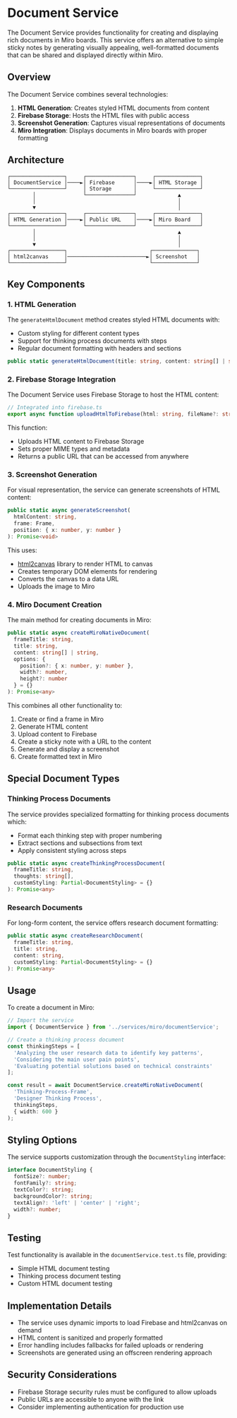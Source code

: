 # Document Service

The Document Service provides functionality for creating and displaying rich documents in Miro boards. This service offers an alternative to simple sticky notes by generating visually appealing, well-formatted documents that can be shared and displayed directly within Miro.

## Overview

The Document Service combines several technologies:

1. **HTML Generation**: Creates styled HTML documents from content
2. **Firebase Storage**: Hosts the HTML files with public access
3. **Screenshot Generation**: Captures visual representations of documents
4. **Miro Integration**: Displays documents in Miro boards with proper formatting

## Architecture

```
┌─────────────────┐     ┌───────────────┐     ┌──────────────┐
│ DocumentService │────►│ Firebase      │────►│ HTML Storage │
└─────────────────┘     │ Storage       │     └──────────────┘
        │               └───────────────┘             ▲
        │                                             │
        ▼                                             │
┌─────────────────┐     ┌───────────────┐     ┌──────────────┐
│ HTML Generation │────►│ Public URL    │────►│ Miro Board   │
└─────────────────┘     └───────────────┘     └──────────────┘
        │                                             ▲
        │                                             │
        ▼                                             │
┌─────────────────┐                          ┌──────────────┐
│ html2canvas     │─────────────────────────►│ Screenshot   │
└─────────────────┘                          └──────────────┘
```

## Key Components

### 1. HTML Generation

The `generateHtmlDocument` method creates styled HTML documents with:
- Custom styling for different content types
- Support for thinking process documents with steps
- Regular document formatting with headers and sections

```typescript
public static generateHtmlDocument(title: string, content: string[] | string): string
```

### 2. Firebase Storage Integration

The Document Service uses Firebase Storage to host the HTML content:

```typescript
// Integrated into firebase.ts
export async function uploadHtmlToFirebase(html: string, fileName?: string): Promise<string>
```

This function:
- Uploads HTML content to Firebase Storage
- Sets proper MIME types and metadata
- Returns a public URL that can be accessed from anywhere

### 3. Screenshot Generation

For visual representation, the service can generate screenshots of HTML content:

```typescript
public static async generateScreenshot(
  htmlContent: string,
  frame: Frame,
  position: { x: number, y: number }
): Promise<void>
```

This uses:
- [html2canvas](https://html2canvas.hertzen.com/) library to render HTML to canvas
- Creates temporary DOM elements for rendering
- Converts the canvas to a data URL
- Uploads the image to Miro

### 4. Miro Document Creation

The main method for creating documents in Miro:

```typescript
public static async createMiroNativeDocument(
  frameTitle: string,
  title: string,
  content: string[] | string,
  options: {
    position?: { x: number, y: number },
    width?: number,
    height?: number 
  } = {}
): Promise<any>
```

This combines all other functionality to:
1. Create or find a frame in Miro
2. Generate HTML content
3. Upload content to Firebase
4. Create a sticky note with a URL to the content
5. Generate and display a screenshot
6. Create formatted text in Miro

## Special Document Types

### Thinking Process Documents

The service provides specialized formatting for thinking process documents which:
- Format each thinking step with proper numbering
- Extract sections and subsections from text
- Apply consistent styling across steps

```typescript
public static async createThinkingProcessDocument(
  frameTitle: string,
  thoughts: string[],
  customStyling: Partial<DocumentStyling> = {}
): Promise<any>
```

### Research Documents

For long-form content, the service offers research document formatting:

```typescript
public static async createResearchDocument(
  frameTitle: string,
  title: string,
  content: string,
  customStyling: Partial<DocumentStyling> = {}
): Promise<any>
```

## Usage

To create a document in Miro:

```typescript
// Import the service
import { DocumentService } from '../services/miro/documentService';

// Create a thinking process document
const thinkingSteps = [
  'Analyzing the user research data to identify key patterns',
  'Considering the main user pain points',
  'Evaluating potential solutions based on technical constraints'
];

const result = await DocumentService.createMiroNativeDocument(
  'Thinking-Process-Frame',
  'Designer Thinking Process',
  thinkingSteps,
  { width: 600 }
);
```

## Styling Options

The service supports customization through the `DocumentStyling` interface:

```typescript
interface DocumentStyling {
  fontSize?: number;
  fontFamily?: string;
  textColor?: string;
  backgroundColor?: string;
  textAlign?: 'left' | 'center' | 'right';
  width?: number;
}
```

## Testing

Test functionality is available in the `documentService.test.ts` file, providing:
- Simple HTML document testing
- Thinking process document testing
- Custom HTML document testing

## Implementation Details

- The service uses dynamic imports to load Firebase and html2canvas on demand
- HTML content is sanitized and properly formatted
- Error handling includes fallbacks for failed uploads or rendering
- Screenshots are generated using an offscreen rendering approach

## Security Considerations

- Firebase Storage security rules must be configured to allow uploads
- Public URLs are accessible to anyone with the link
- Consider implementing authentication for production use 